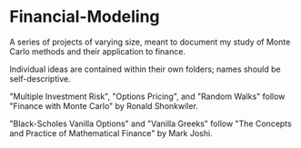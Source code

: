 # Financial-Modeling

A series of projects of varying size, meant to document my study of Monte Carlo methods and their application to finance.

Individual ideas are contained within their own folders; names should be self-descriptive. 

"Multiple Investment Risk", "Options Pricing", and "Random Walks" follow "Finance with Monte Carlo" by Ronald Shonkwiler.

"Black-Scholes Vanilla Options" and "Vanilla Greeks" follow "The Concepts and Practice of Mathematical Finance" by Mark Joshi.
